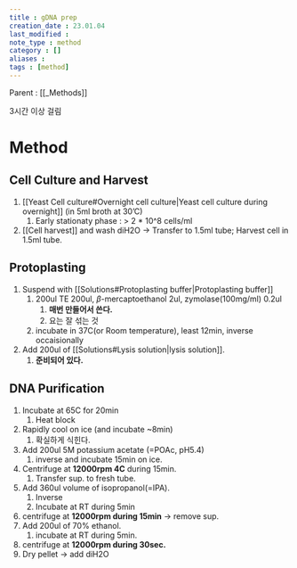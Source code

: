 ```yaml
---
title : gDNA prep
creation_date : 23.01.04
last_modified :
note_type : method
category : []
aliases : 
tags : [method]
---
```


Parent : [[_Methods]]

3시간 이상 걸림

# Method
## Cell Culture and Harvest
1. [[Yeast Cell culture#Overnight cell culture|Yeast cell culture during overnight]] (in 5ml broth at 30’C)
	1. Early stationaty phase : > 2 * 10^8 cells/ml
2. [[Cell harvest]] and wash diH2O → Transfer to 1.5ml tube; Harvest cell in 1.5ml tube.

## Protoplasting
1. Suspend with [[Solutions#Protoplasting buffer|Protoplasting buffer]] 
	1. 200ul TE 200ul, $\beta$-mercaptoethanol 2ul, zymolase(100mg/ml) 0.2ul 
		1. **매번 만들어서 쓴다.**
		2. 요는 잘 섞는 것
	2. incubate in 37C(or Room temperature), least 12min, inverse occaisionally
2. Add 200ul of [[Solutions#Lysis solution|lysis solution]].
	1. **준비되어 있다.**

## DNA Purification
1. Incubate at 65C for 20min
	1. Heat block
2. Rapidly cool on ice (and incubate ~8min)
	1. 확실하게 식힌다.
3. Add 200ul 5M potassium acetate (=POAc, pH5.4) 
	1. inverse and incubate 15min on ice.
4. Centrifuge at **12000rpm 4C** during 15min.
	1. Transfer sup. to fresh tube.
5. Add 360ul volume of isopropanol(=IPA).
	1. Inverse
	2. Incubate at RT during 5min
6. centrifuge at **12000rpm during 15min** → remove sup.
7. Add 200ul of 70% ethanol.
	1. incubate at RT during 5min.
8. centrifuge at **12000rpm during 30sec.**
9. Dry pellet → add diH2O





